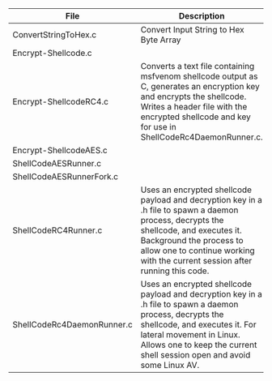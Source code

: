 | File                       | Description                                                                                                                                                                                                                                       | Status   |
| -------------------------- | ------------------------------------------------------------------------------------------------------------------------------------------------------------------------------------------------------------------------------------------------- | -------- |
| ConvertStringToHex.c       | Convert Input String to Hex Byte Array                                                                                                                                                                                                            | working  |
| Encrypt-Shellcode.c        |                                                                                                                                                                                                                                                   |          |
| Encrypt-ShellcodeRC4.c     | Converts a text file containing msfvenom shellcode output as C, generates an encryption key and encrypts the shellcode. Writes a header file with the encrypted shellcode and key for use in ShellCodeRc4DaemonRunner.c.                      | working  |
| Encrypt-ShellcodeAES.c     |                                                                                                                                                                                                                                                   | untested |
| ShellCodeAESRunner.c       |                                                                                                                                                                                                                                                   | untested |
| ShellCodeAESRunnerFork.c   |                                                                                                                                                                                                                                                   | untested |
| ShellCodeRC4Runner.c       | Uses an encrypted shellcode payload and decryption key in a .h file to spawn a daemon process, decrypts the shellcode, and executes it. Background the process to allow one to continue working with the current session after running this code. | working  |
| ShellCodeRc4DaemonRunner.c | Uses an encrypted shellcode payload and decryption key in a .h file to spawn a daemon process, decrypts the shellcode, and executes it. For lateral movement in Linux. Allows one to keep the current shell session open and avoid some Linux AV. | working  |
